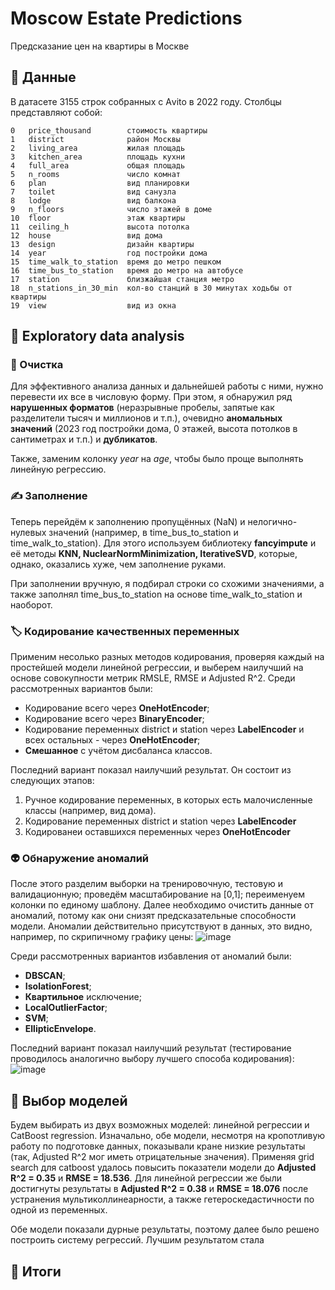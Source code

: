# Moscow Estate Predictions
Предсказание цен на квартиры в Москве
## 📑 Данные
В датасете 3155 строк собранных с Аvito в 2022 году. Столбцы представляют собой:
 ```
 0   price_thousand        стоимость квартиры
 1   district              район Москвы
 2   living_area           жилая площадь
 3   kitchen_area          площадь кухни
 4   full_area             общая площадь
 5   n_rooms               число комнат
 6   plan                  вид планировки
 7   toilet                вид санузла
 8   lodge                 вид балкона
 9   n_floors              число этажей в доме
 10  floor                 этаж квартиры
 11  ceiling_h             высота потолка
 12  house                 вид дома
 13  design                дизайн квартиры
 14  year                  год постройки дома
 15  time_walk_to_station  время до метро пешком
 16  time_bus_to_station   время до метро на автобусе
 17  station               близжайшая станция метро
 18  n_stations_in_30_min  кол-во станций в 30 минутах ходьбы от квартиры
 19  view                  вид из окна
 ```
## 🤔 Exploratory data analysis
### 🧹 Очистка
Для эффективного анализа данных и дальнейшей работы с ними, нужно перевести их все в числовую форму. При этом, я обнаружил ряд **нарушенных форматов** (неразрывные пробелы, запятые как разделители тысяч и миллионов и т.п.), очевидно **аномальных значений** (2023 год постройки дома, 0 этажей, высота потолков в сантиметрах и т.п.) и **дубликатов**.

Также, заменим колонку _year_ на _age_, чтобы было проще выполнять линейную регрессию.
### ✍ Заполнение
Теперь перейдём к заполнению пропущённых (NaN) и нелогично-нулевых значений (например, в time_bus_to_station и time_walk_to_station). Для этого используем библиотеку **fancyimpute** и её методы **KNN, NuclearNormMinimization, IterativeSVD**, которые, однако, оказались хуже, чем заполнение руками.

При заполнении вручную, я подбирал строки со схожими значениями, а также заполнял time_bus_to_station на основе time_walk_to_station и наоборот.
### 🏷️ Кодирование качественных переменных
Применим несолько разных методов кодирования, проверяя каждый на простейшей модели линейной регрессии, и выберем наилучший на основе совокупности метрик RMSLE, RMSE и Adjusted R^2. Среди рассмотренных вариантов были:
- Кодирование всего через **OneHotEncoder**;
- Кодирование всего через **BinaryEncoder**;
- Кодирование переменных district и station через **LabelEncoder** и всех остальных - через **OneHotEncoder**;
- **Смешанное** с учётом дисбаланса классов.

Последний вариант показал наилучший результат. Он состоит из следующих этапов:
1. Ручное кодирование переменных, в которых есть малочисленные классы (например, вид дома).
2. Кодирование переменных district и station через **LabelEncoder**
3. Кодированеи оставшихся переменных через **OneHotEncoder**
### 👽 Обнаружение аномалий
После этого разделим выборки на тренировочную, тестовую и валидационную; проведём масштабирование на [0,1]; переименуем колонки по единому шаблону. Далее необходимо очистить данные от аномалий, потому как они снизят предсказательные способности модели. Аномалии действительно присутствуют в данных, это видно, например, по скрипичному графику цены:
![image](https://github.com/ForgotWhatItWas/MoscowEstatePredictions/assets/134389286/69f89cc8-bccb-425f-8339-3fdc3be67047)

Среди рассмотренных вариантов избавления от аномалий были:
- **DBSCAN**;
- **IsolationForest**;
- **Квартильное** исключение;
- **LocalOutlierFactor**;
- **SVM**;
- **EllipticEnvelope**.

Последний вариант показал наилучший результат (тестирование проводилось аналогично выбору лучшего способа кодирования):
![image](https://github.com/ForgotWhatItWas/MoscowEstatePredictions/assets/134389286/416e8e7b-a8ff-4653-a585-61658d5f66aa)
## 📐 Выбор моделей
Будем выбирать из двух возможных моделей: линейной регрессии и CatBoost regression.
Изначально, обе модели, несмотря на кропотливую работу по подготовке данных, показывали кране низкие результаты (так, Adjusted R^2 мог иметь отрицательные значения). Применяя grid search для catboost удалось повысить показатели модели до **Adjusted R^2 = 0.35** и **RMSE = 18.536**. Для линейной регрессии же были достигнуты результаты в **Adjusted R^2 = 0.38** и **RMSE = 18.076** после устранения мультиколлинеарности, а также гетероскедастичности по одной из переменных.

Обе модели показали дурные результаты, поэтому далее было решено построить систему регрессий.
Лучшим результатом стала
## 🧮 Итоги
